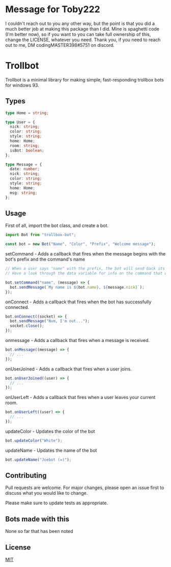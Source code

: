 # Message for Toby222
I couldn't reach out to you any other way, but the point is that you did a much better job at making this package than I did. Mine is spaghetti code (I'm better now), so if you want to you can take full ownership of this, change the LICENSE, whatever you need. Thank you, if you need to reach out to me, DM codingMASTER398#5751 on discord.

# Trollbot

Trollbot is a minimal library for making simple, fast-responding trollbox bots for windows 93.

## Types

```ts
type Home = string;

type User = {
  nick: string;
  color: string;
  style: string;
  home: Home;
  room: string;
  isBot: boolean;
};

type Message = {
  date: number;
  nick: string;
  color: string;
  style: string;
  home: Home;
  msg: string;
};
```

## Usage

First of all, import the bot class, and create a bot.

```js
import Bot from "trollbox-bot";

const bot = new Bot("Name", "Color", "Prefix", "Welcome message");
```

setCommand - Adds a callback that fires when the message begins with the bot's prefix and the command's name

```js
// When a user says "name" with the prefix, the bot will send back its current nickname.
// Have a look through the data variable for info on the command that was sent.

bot.setCommand("name", (message) => {
  bot.sendMessage(`My name is ${bot.name}, ${message.nick}`);
});
```

onConnect - Adds a callback that fires when the bot has successfully connected.

```js
bot.onConnect((socket) => {
  bot.sendMessage("Nvm, I'm out...");
  socket.close();
});
```

onmessage - Adds a callback that fires when a message is received.

```js
bot.onMessage((message) => {
  // ...
});
```

onUserJoined - Adds a callback that fires when a user joins.

```js
bot.onUserJoined((user) => {
  // ...
});
```

onUserLeft - Adds a callback that fires when a user leaves your current room.

```js
bot.onUserLeft((user) => {
  // ...
});
```

updateColor - Updates the color of the bot

```js
bot.updateColor("White");
```

updateName - Updates the name of the bot

```js
bot.updateName("Joebot (=)");
```

## Contributing

Pull requests are welcome. For major changes, please open an issue first to discuss what you would like to change.

Please make sure to update tests as appropriate.

## Bots made with this

None so far that has been noted

## License

[MIT](https://choosealicense.com/licenses/mit/)
